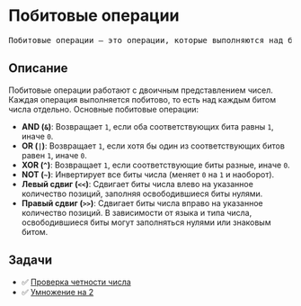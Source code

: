 # Побитовые операции
<pre>
Побитовые операции — это операции, которые выполняются над битами чисел. Они используются для манипуляции данными на самом низком уровне (битовом уровне) и часто применяются в задачах, связанных с оптимизацией, криптографией, обработкой изображений, сетевыми протоколами и другими областями.
</pre>

## Описание

Побитовые операции работают с двоичным представлением чисел. Каждая операция выполняется побитово, то есть над каждым битом числа отдельно. Основные побитовые операции:

- **AND (`&`)**: Возвращает `1`, если оба соответствующих бита равны `1`, иначе `0`.
- **OR (`|`)**: Возвращает `1`, если хотя бы один из соответствующих битов равен `1`, иначе `0`.
- **XOR (`^`)**: Возвращает `1`, если соответствующие биты разные, иначе `0`.
- **NOT (`~`)**: Инвертирует все биты числа (меняет `0` на `1` и наоборот).
- **Левый сдвиг (`<<`)**: Сдвигает биты числа влево на указанное количество позиций, заполняя освободившиеся биты нулями.
- **Правый сдвиг (`>>`)**: Сдвигает биты числа вправо на указанное количество позиций. В зависимости от языка и типа числа, освободившиеся биты могут заполняться нулями или знаковым битом.

## Задачи

- ✅ [Проверка четности числа](./CheckParityOfNum/README.md)
- ✅ [Умножение на 2](./MultiplicationBy2/README.md)